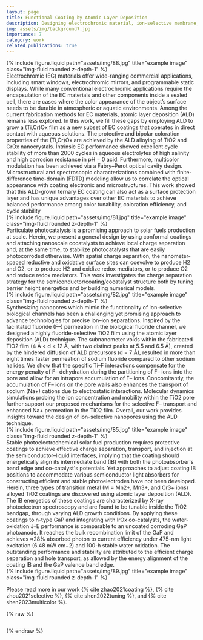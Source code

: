 ```yaml
---
layout: page
title: Functional Coating by Atomic Layer Deposition
description: Designing electrochromic material, ion-selective membrane, protective coating using Atomic Layer Deposition.
img: assets/img/background7.jpg
importance: 7
category: work
related_publications: true
---
```

<div class="row justify-content-sm-center">
    <div class="col-sm mt-3 mt-md-0">
        {% include figure.liquid path="assets/img/88.jpg" title="example image" class="img-fluid rounded z-depth-1" %}
    </div>
</div>
Electrochromic (EC) materials offer wide-ranging commercial applications, including smart windows, electrochromic mirrors, and programmable static displays. While many conventional electrochromic applications require the encapsulation of the EC materials and other components inside a sealed cell, there are cases where the color appearance of the object’s surface needs to be durable in atmospheric or aquatic environments. Among the current fabrication methods for EC materials, atomic layer deposition (ALD) remains less explored. In this work, we fill these gaps by employing ALD to grow a (Ti,Cr)Ox film as a new subset of EC coatings that operates in direct contact with aqueous solutions. The protective and bipolar coloration properties of the (Ti,Cr)Ox are achieved by the ALD alloying of TiO2 and CrOx nanocrystals. Intrinsic EC performance showed excellent cycle stability of more than 2000 cycles in aqueous electrolytes of high salinity and high corrosion resistance in pH = 0 acid. Furthermore, multicolor modulation has been achieved via a Fabry–Perot optical cavity design. Microstructural and spectroscopic characterizations combined with finite-difference time-domain (FDTD) modeling allow us to correlate the optical appearance with coating electronic and microstructures. This work showed that this ALD-grown ternary EC coating can also act as a surface protection layer and has unique advantages over other EC materials to achieve balanced performance among color tunability, coloration efficiency, and cycle stability

<div class="row justify-content-sm-center">
    <div class="col-sm mt-3 mt-md-0">
        {% include figure.liquid path="assets/img/81.jpg" title="example image" class="img-fluid rounded z-depth-1" %}
    </div>
</div>
Particulate photocatalysis is a promising approach to solar fuels production at scale. Herein, we present a general design by using conformal coatings and attaching nanoscale cocatalysts to achieve local charge separation and, at the same time, to stabilize photocatalysts that are easily photocorroded otherwise. With spatial charge separation, the nanometer-spaced reductive and oxidative surface sites can coevolve to produce H2 and O2, or to produce H2 and oxidize redox mediators, or to produce O2 and reduce redox mediators. This work investigates the charge separation strategy for the semiconductor/coating/cocatalyst structure both by tuning barrier height energetics and by building numerical models.

<div class="row justify-content-sm-center">
    <div class="col-sm mt-3 mt-md-0">
        {% include figure.liquid path="assets/img/82.jpg" title="example image" class="img-fluid rounded z-depth-1" %}
    </div>
</div>
Synthesizing nanopores which mimic the functionality of ion-selective biological channels has been a challenging yet promising approach to advance technologies for precise ion–ion separations. Inspired by the facilitated fluoride (F–) permeation in the biological fluoride channel, we designed a highly fluoride-selective TiO2 film using the atomic layer deposition (ALD) technique. The subnanometer voids within the fabricated TiO2 film (4 Å < d < 12 Å, with two distinct peaks at 5.5 and 6.5 Å), created by the hindered diffusion of ALD precursors (d = 7 Å), resulted in more than eight times faster permeation of sodium fluoride compared to other sodium halides. We show that the specific Ti–F interactions compensate for the energy penalty of F– dehydration during the partitioning of F– ions into the pore and allow for an intrapore accumulation of F– ions. Concomitantly, the accumulation of F– ions on the pore walls also enhances the transport of sodium (Na+) cations due to electrostatic interactions. Molecular dynamics simulations probing the ion concentration and mobility within the TiO2 pore further support our proposed mechanisms for the selective F– transport and enhanced Na+ permeation in the TiO2 film. Overall, our work provides insights toward the design of ion-selective nanopores using the ALD technique.

<div class="row justify-content-sm-center">
    <div class="col-sm mt-3 mt-md-0">
        {% include figure.liquid path="assets/img/85.jpg" title="example image" class="img-fluid rounded z-depth-1" %}
    </div>
</div>
Stable photoelectrochemical solar fuel production requires protective coatings to achieve effective charge separation, transport, and injection at the semiconductor–liquid interfaces, implying that the coating should energetically align its intermediate band (IB) with both the photoabsorber's band edge and co-catalyst's potentials. Yet approaches to adjust coating IB positions to accommodate various semiconductor light absorbers for constructing efficient and stable photoelectrodes have not been developed. Herein, three types of transition metal (M = Mn2+, Mn3+, and Cr3+ ions) alloyed TiO2 coatings are discovered using atomic layer deposition (ALD). The IB energetics of these coatings are characterized by X-ray photoelectron spectroscopy and are found to be tunable inside the TiO2 bandgap, through varying ALD growth conditions. By applying these coatings to n-type GaP and integrating with IrOx co-catalysts, the water-oxidation J–E performance is comparable to an uncoated corroding GaP photoanode. It reaches the bulk recombination limit of the GaP and achieves ≈28% absorbed photon to current efficiency under 475-nm light excitation (6.48 mW cm−2) and 100-h stable water oxidation. The outstanding performance and stability are attributed to the efficient charge separation and hole transport, as allowed by the energy alignment of the coating IB and the GaP valence band edge.

<div class="row justify-content-sm-center">
    <div class="col-sm mt-3 mt-md-0">
        {% include figure.liquid path="assets/img/89.jpg" title="example image" class="img-fluid rounded z-depth-1" %}
    </div>
</div>

Please read more in our work {% cite zhao2021coating %}, {% cite zhou2021selective %}, {% cite shen2022tuning %}, and {% cite shen2023multicolor %}.

{% raw %}

```html

```

{% endraw %}
